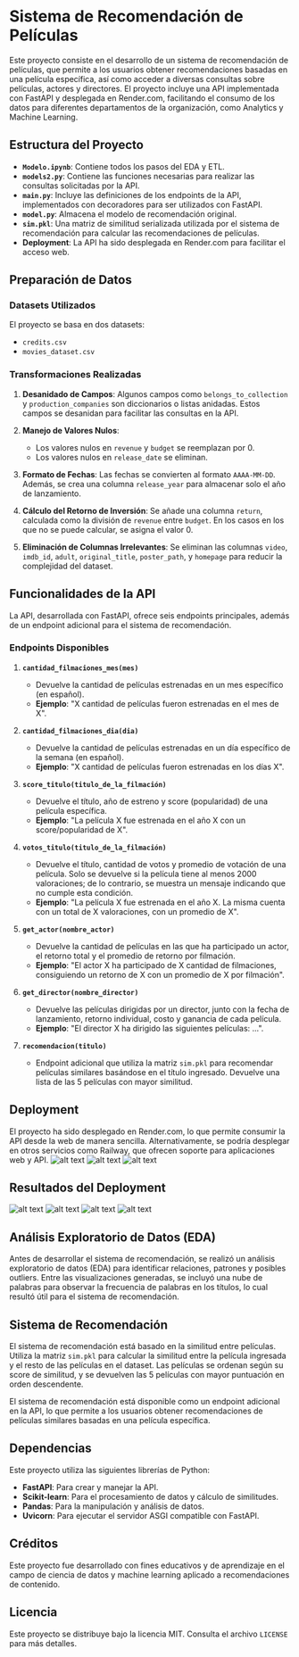 
# Sistema de Recomendación de Películas

Este proyecto consiste en el desarrollo de un sistema de recomendación de películas, que permite a los usuarios obtener recomendaciones basadas en una película específica, así como acceder a diversas consultas sobre películas, actores y directores. El proyecto incluye una API implementada con FastAPI y desplegada en Render.com, facilitando el consumo de los datos para diferentes departamentos de la organización, como Analytics y Machine Learning.

## Estructura del Proyecto

- **`Modelo.ipynb`**: Contiene todos los pasos del EDA y ETL.
- **`models2.py`**: Contiene las funciones necesarias para realizar las consultas solicitadas por la API.
- **`main.py`**: Incluye las definiciones de los endpoints de la API, implementados con decoradores para ser utilizados con FastAPI.
- **`model.py`**: Almacena el modelo de recomendación original.
- **`sim.pkl`**: Una matriz de similitud serializada utilizada por el sistema de recomendación para calcular las recomendaciones de películas.
- **Deployment**: La API ha sido desplegada en Render.com para facilitar el acceso web.

## Preparación de Datos

### Datasets Utilizados

El proyecto se basa en dos datasets:
- `credits.csv`
- `movies_dataset.csv`

### Transformaciones Realizadas

1. **Desanidado de Campos**: Algunos campos como `belongs_to_collection` y `production_companies` son diccionarios o listas anidadas. Estos campos se desanidan para facilitar las consultas en la API.

2. **Manejo de Valores Nulos**:
   - Los valores nulos en `revenue` y `budget` se reemplazan por 0.
   - Los valores nulos en `release_date` se eliminan.

3. **Formato de Fechas**: Las fechas se convierten al formato `AAAA-MM-DD`. Además, se crea una columna `release_year` para almacenar solo el año de lanzamiento.

4. **Cálculo del Retorno de Inversión**: Se añade una columna `return`, calculada como la división de `revenue` entre `budget`. En los casos en los que no se puede calcular, se asigna el valor 0.

5. **Eliminación de Columnas Irrelevantes**: Se eliminan las columnas `video`, `imdb_id`, `adult`, `original_title`, `poster_path`, y `homepage` para reducir la complejidad del dataset.

## Funcionalidades de la API

La API, desarrollada con FastAPI, ofrece seis endpoints principales, además de un endpoint adicional para el sistema de recomendación.

### Endpoints Disponibles

1. **`cantidad_filmaciones_mes(mes)`**
   - Devuelve la cantidad de películas estrenadas en un mes específico (en español).
   - **Ejemplo**: "X cantidad de películas fueron estrenadas en el mes de X".

2. **`cantidad_filmaciones_dia(dia)`**
   - Devuelve la cantidad de películas estrenadas en un día específico de la semana (en español).
   - **Ejemplo**: "X cantidad de películas fueron estrenadas en los días X".

3. **`score_titulo(titulo_de_la_filmación)`**
   - Devuelve el título, año de estreno y score (popularidad) de una película específica.
   - **Ejemplo**: "La película X fue estrenada en el año X con un score/popularidad de X".

4. **`votos_titulo(titulo_de_la_filmación)`**
   - Devuelve el título, cantidad de votos y promedio de votación de una película. Solo se devuelve si la película tiene al menos 2000 valoraciones; de lo contrario, se muestra un mensaje indicando que no cumple esta condición.
   - **Ejemplo**: "La película X fue estrenada en el año X. La misma cuenta con un total de X valoraciones, con un promedio de X".

5. **`get_actor(nombre_actor)`**
   - Devuelve la cantidad de películas en las que ha participado un actor, el retorno total y el promedio de retorno por filmación.
   - **Ejemplo**: "El actor X ha participado de X cantidad de filmaciones, consiguiendo un retorno de X con un promedio de X por filmación".

6. **`get_director(nombre_director)`**
   - Devuelve las películas dirigidas por un director, junto con la fecha de lanzamiento, retorno individual, costo y ganancia de cada película.
   - **Ejemplo**: "El director X ha dirigido las siguientes películas: ...".

7. **`recomendacion(titulo)`**
   - Endpoint adicional que utiliza la matriz `sim.pkl` para recomendar películas similares basándose en el título ingresado. Devuelve una lista de las 5 películas con mayor similitud.

## Deployment

El proyecto ha sido desplegado en Render.com, lo que permite consumir la API desde la web de manera sencilla. Alternativamente, se podría desplegar en otros servicios como Railway, que ofrecen soporte para aplicaciones web y API.
![alt text](src/pic1.png)
![alt text](src/pic2.png)
![alt text](src/pic3.png)

## Resultados del Deployment
![alt text](src/pic4.png)
![alt text](src/pic5.png)
![alt text](src/pic6.png)
![alt text](src/pic7.png)

## Análisis Exploratorio de Datos (EDA)

Antes de desarrollar el sistema de recomendación, se realizó un análisis exploratorio de datos (EDA) para identificar relaciones, patrones y posibles outliers. Entre las visualizaciones generadas, se incluyó una nube de palabras para observar la frecuencia de palabras en los títulos, lo cual resultó útil para el sistema de recomendación.

## Sistema de Recomendación

El sistema de recomendación está basado en la similitud entre películas. Utiliza la matriz `sim.pkl` para calcular la similitud entre la película ingresada y el resto de las películas en el dataset. Las películas se ordenan según su score de similitud, y se devuelven las 5 películas con mayor puntuación en orden descendente.

El sistema de recomendación está disponible como un endpoint adicional en la API, lo que permite a los usuarios obtener recomendaciones de películas similares basadas en una película específica.

## Dependencias

Este proyecto utiliza las siguientes librerías de Python:
- **FastAPI**: Para crear y manejar la API.
- **Scikit-learn**: Para el procesamiento de datos y cálculo de similitudes.
- **Pandas**: Para la manipulación y análisis de datos.
- **Uvicorn**: Para ejecutar el servidor ASGI compatible con FastAPI.

## Créditos

Este proyecto fue desarrollado con fines educativos y de aprendizaje en el campo de ciencia de datos y machine learning aplicado a recomendaciones de contenido.

## Licencia

Este proyecto se distribuye bajo la licencia MIT. Consulta el archivo `LICENSE` para más detalles.